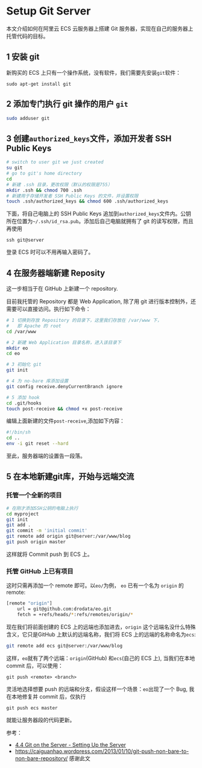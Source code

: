 # Setup Git Server

本文介绍如何在阿里云 ECS 云服务器上搭建 Git 服务器，实现在自己的服务器上托管代码的目标。

## 1 安装 git

新购买的 ECS 上只有一个操作系统，没有软件，我们需要先安装`git`软件：

```
sudo apt-get install git
```

## 2 添加专门执行 git 操作的用户 `git`

```bash
sudo adduser git
```

## 3 创建`authorized_keys`文件，添加开发者 SSH Public Keys

```bash
# switch to user git we just created
su git
# go to git's home directory
cd
# 新建 .ssh 目录，更改权限（默认的权限是755）
mkdir .ssh && chmod 700 .ssh
# 新建用于存储开发者 SSH Public Keys 的文件，并设置权限
touch .ssh/authorized_keys && chmod 600 .ssh/authorized_keys
```

下面，将自己电脑上的 SSH Public Keys 追加到`authorized_keys`文件内。公钥所在位置为`~/.ssh/id_rsa.pub`。添加后自己电脑就拥有了 git 的读写权限，而且再使用

	ssh git@server

登录 ECS 时可以不用再输入密码了。

## 4 在服务器端新建 Reposity

这一步相当于在 GitHub 上新建一个 repository.

目前我托管的 Repository 都是 Web Application, 除了用 git 进行版本控制外，还需要可以直接访问。执行如下命令：

```bash
# 1 切换到存放 Repository 的目录下，这里我们存放在 /var/www 下，
#   即 Apache 的 root
cd /var/www

# 2 新建 Web Application 目录名称，进入该目录下
mkdir eo
cd eo

# 3 初始化 git
git init

# 4 为 no-bare 库添加设置
git config receive.denyCurrentBranch ignore

# 5 添加 hook
cd .git/hooks
touch post-receive && chmod +x post-receive
```

编辑上面新建的文件`post-receive`,添加如下内容：

```bash
#!/bin/sh
cd .. 
env -i git reset --hard
```
至此，服务器端的设置告一段落。

## 5 在本地新建git库，开始与远端交流

### 托管一个全新的项目

```bash
# 在刚才添加SSH公钥的电脑上执行
cd myproject
git init
git add .
git commit -m 'initial commit'
git remote add origin git@server:/var/www/blog
git push origin master
```
这样就将 Commit push 到 ECS 上。

### 托管 GitHub 上已有项目

这时只需再添加一个 remote 即可。以`eo/`为例， `eo` 已有一个名为 `origin` 的 remote:

```bash
[remote "origin"]
	url = git@github.com:drodata/eo.git
	fetch = +refs/heads/*:refs/remotes/origin/*
```

现在我们将前面创建的 ECS 上的远端也添加进去，`origin` 这个远端名没什么特殊含义，它只是GitHub 上默认的远端名称，我们将 ECS 上的远端的名称命名为`ecs`:

```bash
git remote add ecs git@server:/var/www/blog
```

这样，`eo`就有了两个远端：`origin`(GitHub) 和`ecs`(自己的 ECS 上),
当我们在本地 commit 后，可以使用：

```
git push <remote> <branch>
```

灵活地选择想要 push 的远端和分支，假设这样一个场景：`eo`出现了一个 Bug, 我在本地修复并 commit 后，仅执行

```
git push ecs master
```

就能让服务器段的代码更新。

参考：

- [4.4 Git on the Server - Setting Up the Server](http://git-scm.com/book/en/v2/Git-on-the-Server-Setting-Up-the-Server) 
- https://caiguanhao.wordpress.com/2013/01/10/git-push-non-bare-to-non-bare-repository/ 感谢此文

